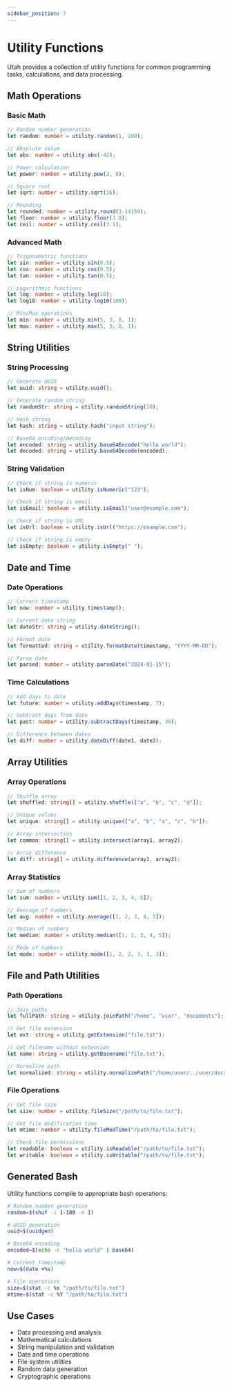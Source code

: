 ```yaml
---
sidebar_position: 7
---
```


# Utility Functions

Utah provides a collection of utility functions for common programming tasks, calculations, and data processing.

## Math Operations

### Basic Math

```typescript
// Random number generation
let random: number = utility.random(1, 100);

// Absolute value
let abs: number = utility.abs(-42);

// Power calculation
let power: number = utility.pow(2, 8);

// Square root
let sqrt: number = utility.sqrt(16);

// Rounding
let rounded: number = utility.round(3.14159);
let floor: number = utility.floor(3.9);
let ceil: number = utility.ceil(3.1);
```

### Advanced Math

```typescript
// Trigonometric functions
let sin: number = utility.sin(0.5);
let cos: number = utility.cos(0.5);
let tan: number = utility.tan(0.5);

// Logarithmic functions
let log: number = utility.log(10);
let log10: number = utility.log10(100);

// Min/Max operations
let min: number = utility.min(5, 3, 8, 1);
let max: number = utility.max(5, 3, 8, 1);
```

## String Utilities

### String Processing

```typescript
// Generate UUID
let uuid: string = utility.uuid();

// Generate random string
let randomStr: string = utility.randomString(10);

// Hash string
let hash: string = utility.hash("input string");

// Base64 encoding/decoding
let encoded: string = utility.base64Encode("hello world");
let decoded: string = utility.base64Decode(encoded);
```

### String Validation

```typescript
// Check if string is numeric
let isNum: boolean = utility.isNumeric("123");

// Check if string is email
let isEmail: boolean = utility.isEmail("user@example.com");

// Check if string is URL
let isUrl: boolean = utility.isUrl("https://example.com");

// Check if string is empty
let isEmpty: boolean = utility.isEmpty(" ");
```

## Date and Time

### Date Operations

```typescript
// Current timestamp
let now: number = utility.timestamp();

// Current date string
let dateStr: string = utility.dateString();

// Format date
let formatted: string = utility.formatDate(timestamp, "YYYY-MM-DD");

// Parse date
let parsed: number = utility.parseDate("2024-01-15");
```

### Time Calculations

```typescript
// Add days to date
let future: number = utility.addDays(timestamp, 7);

// Subtract days from date
let past: number = utility.subtractDays(timestamp, 30);

// Difference between dates
let diff: number = utility.dateDiff(date1, date2);
```

## Array Utilities

### Array Operations

```typescript
// Shuffle array
let shuffled: string[] = utility.shuffle(["a", "b", "c", "d"]);

// Unique values
let unique: string[] = utility.unique(["a", "b", "a", "c", "b"]);

// Array intersection
let common: string[] = utility.intersect(array1, array2);

// Array difference
let diff: string[] = utility.difference(array1, array2);
```

### Array Statistics

```typescript
// Sum of numbers
let sum: number = utility.sum([1, 2, 3, 4, 5]);

// Average of numbers
let avg: number = utility.average([1, 2, 3, 4, 5]);

// Median of numbers
let median: number = utility.median([1, 2, 3, 4, 5]);

// Mode of numbers
let mode: number = utility.mode([1, 2, 2, 3, 3, 3]);
```

## File and Path Utilities

### Path Operations

```typescript
// Join paths
let fullPath: string = utility.joinPath("/home", "user", "documents");

// Get file extension
let ext: string = utility.getExtension("file.txt");

// Get filename without extension
let name: string = utility.getBasename("file.txt");

// Normalize path
let normalized: string = utility.normalizePath("/home/user/../user/docs");
```

### File Operations

```typescript
// Get file size
let size: number = utility.fileSize("/path/to/file.txt");

// Get file modification time
let mtime: number = utility.fileModTime("/path/to/file.txt");

// Check file permissions
let readable: boolean = utility.isReadable("/path/to/file.txt");
let writable: boolean = utility.isWritable("/path/to/file.txt");
```

## Generated Bash

Utility functions compile to appropriate bash operations:

```bash
# Random number generation
random=$(shuf -i 1-100 -n 1)

# UUID generation
uuid=$(uuidgen)

# Base64 encoding
encoded=$(echo -n "hello world" | base64)

# Current timestamp
now=$(date +%s)

# File operations
size=$(stat -c %s "/path/to/file.txt")
mtime=$(stat -c %Y "/path/to/file.txt")
```

## Use Cases

- Data processing and analysis
- Mathematical calculations
- String manipulation and validation
- Date and time operations
- File system utilities
- Random data generation
- Cryptographic operations
